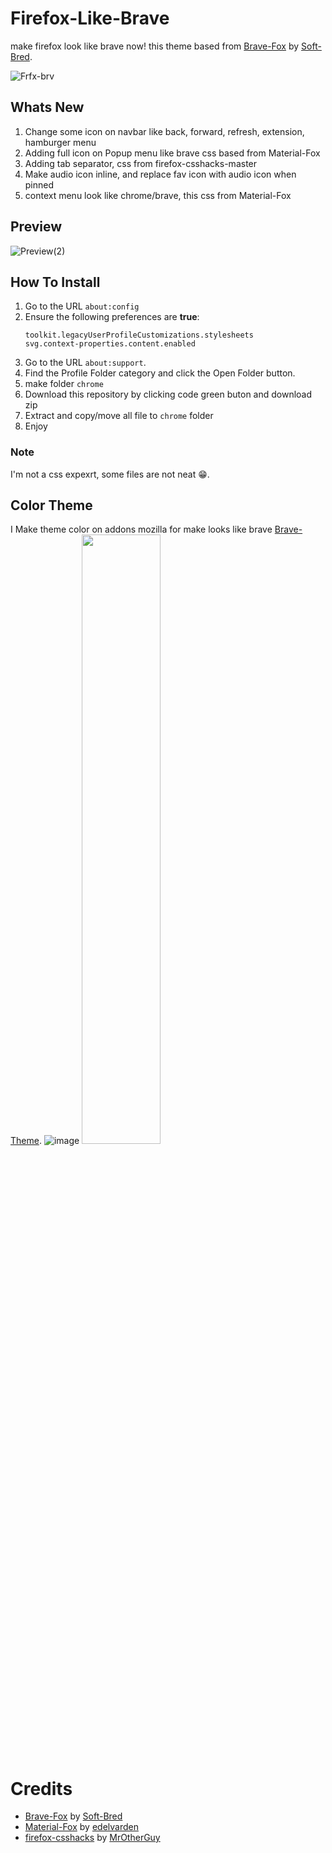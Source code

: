 # Firefox-Like-Brave
make firefox look like brave now!
this theme based from [Brave-Fox](https://github.com/Soft-Bred/Brave-Fox/) by [Soft-Bred](https://github.com/Soft-Bred/).

![Frfx-brv](https://github.com/user-attachments/assets/06d32382-9252-47e8-9060-890c4c449231)

## Whats New
1. Change some icon on navbar like back, forward, refresh, extension, hamburger menu
2. Adding full icon on Popup menu like brave css based from Material-Fox
3. Adding tab separator, css from firefox-csshacks-master
4. Make audio icon inline, and replace fav icon with audio icon when pinned
5. context menu look like chrome/brave, this css from Material-Fox

## Preview
![Preview(2)](https://github.com/user-attachments/assets/7f5eefd8-4913-4a52-a66d-e234e8cc69d0)

   
## How To Install
1. Go to the URL `about:config`
2. Ensure the following preferences are **true**:
    ```
    toolkit.legacyUserProfileCustomizations.stylesheets
    svg.context-properties.content.enabled
    ```
4. Go to the URL `about:support`.
5. Find the Profile Folder category and click the Open Folder button.
6. make folder `chrome`
7. Download this repository by clicking code green buton and download zip
8. Extract and copy/move all file to `chrome` folder
9. Enjoy

### Note
I'm not a css expexrt, some files are not neat 😁. 

## Color Theme
I Make theme color on addons mozilla for make looks like brave
[Brave-Theme](https://addons.mozilla.org/en-US/firefox/user/18534883/).
![image](https://github.com/user-attachments/assets/5a229aa8-27ed-4551-95fd-a7e5fc924f22)
<img src="https://github.com/user-attachments/assets/5a229aa8-27ed-4551-95fd-a7e5fc924f22" width=50% height=50%>
# Credits
- [Brave-Fox](https://github.com/Soft-Bred/Brave-Fox/) by [Soft-Bred](https://github.com/Soft-Bred/)
- [Material-Fox](https://github.com/edelvarden/material-fox-updated) by [edelvarden](https://github.com/edelvarden)
- [firefox-csshacks](https://github.com/MrOtherGuy/firefox-csshacks) by [MrOtherGuy](https://github.com/MrOtherGuy/)

